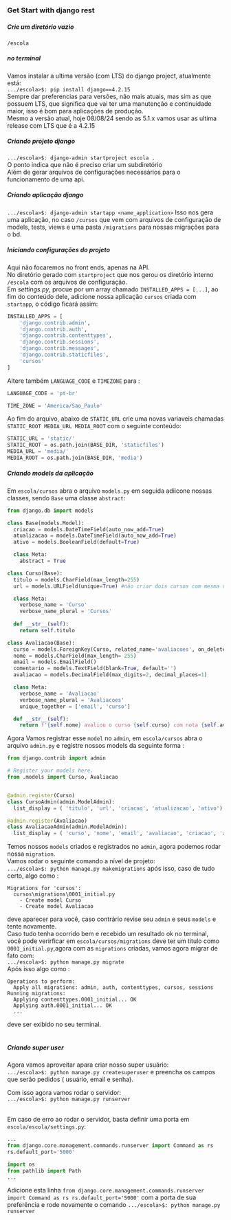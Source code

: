 ### Get Start with django rest

##### Crie um diretório vazio
`/escola`

##### no terminal
Vamos instalar a ultima versão (com LTS) do django project, atualmente está:  
`.../escola>$: pip install django==4.2.15`  
Sempre dar preferencias para versões, não mais atuais, mas sim as que possuem LTS, que significa que vai ter uma manutenção e continuidade maior, isso é bom para aplicações de produção.  
Mesmo a versão atual, hoje 08/08/24 sendo as 5.1.x vamos usar as ultima release com LTS que é a 4.2.15

##### Criando projeto django
`.../escola>$: django-admin startproject escola .`  
O ponto indica que não é preciso criar um subdiretório  
Além de gerar arquivos de configurações necessários para o funcionamento de uma api.  

##### Criando aplicação django
`.../escola>$: django-admin startapp <name_application>`
Isso nos gera uma aplicação, no caso `/cursos` que vem com arquivos de configuração de models, tests, views e uma pasta `/migrations` para nossas migrações para o bd.  

##### Iniciando configurações do projeto
Aqui não focaremos no front ends, apenas na API.  
No diretório gerado com `startproject` que nos gerou os diretório interno `/escola` com os arquivos de configuração.  
Em *settings.py*, procue por um array chamado `INSTALLED_APPS = [...]`, ao fim do conteúdo dele, adicione nossa aplicação `cursos` criada com `startapp`, o código ficará assim: 
```python
INSTALLED_APPS = [
    'django.contrib.admin',
    'django.contrib.auth',
    'django.contrib.contenttypes',
    'django.contrib.sessions',
    'django.contrib.messages',
    'django.contrib.staticfiles',
    'cursos'  
]
```
Altere também `LANGUAGE_CODE` e `TIMEZONE` para : 
```python
LANGUAGE_CODE = 'pt-br'

TIME_ZONE = 'America/Sao_Paulo'
```
Ao fim do arquivo, abaixo de `STATIC_URL` crie uma novas variaveis chamadas `STATIC_ROOT MEDIA_URL MEDIA_ROOT` com o seguinte conteúdo: 
```python
STATIC_URL = 'static/'
STATIC_ROOT = os.path.join(BASE_DIR, 'staticfiles')
MEDIA_URL = 'media/'
MEDIA_ROOT = os.path.join(BASE_DIR, 'media')
```

##### Criando models da aplicação
Em `escola/cursos` abra o arquivo `models.py` em seguida adiicone nossas classes, sendo `Base` uma classe `abstract`: 
```python
from django.db import models

class Base(models.Model):
  criacao = models.DateTimeField(auto_now_add=True) 
  atualizacao = models.DateTimeField(auto_now_add=True)
  ativo = models.BooleanField(default=True)

  class Meta:
    abstract = True

class Curso(Base):
  titulo = models.CharField(max_length=255)
  url = models.URLField(unique=True) #não criar dois cursos com mesma url

  class Meta:
    verbose_name = 'Curso'
    verbose_name_plural = 'Cursos'
  
  def __str__(self):
    return self.titulo

class Avaliacao(Base):
  curso = models.ForeignKey(Curso, related_name='avaliacoes', on_delete= models.CASCADE)
  nome = models.CharField(max_length= 255)
  email = models.EmailField()
  comentario = models.TextField(blank=True, default='')
  avaliacao = models.DecimalField(max_digits=2, decimal_places=1)

  class Meta:
    verbose_name = 'Avaliacao'
    verbose_name_plural = 'Avaliacoes'
    unique_together = ['email', 'curso']

  def __str__(self):
    return f'{self.nome} avaliou o curso {self.curso} com nota {self.avaliacao}'
```
Agora Vamos registrar esse `model` no `admin`, em `escola/cursos` abra o arquivo `admin.py` e registre nossos models da seguinte forma :
```python
from django.contrib import admin

# Register your models here.
from .models import Curso, Avaliacao


@admin.register(Curso)
class CursoAdmin(admin.ModelAdmin):
  list_display = ( 'titulo', 'url', 'criacao', 'atualizacao', 'ativo')

@admin.register(Avaliacao)
class AvaliacaoAdmin(admin.ModelAdmin):
  list_display = ( 'curso', 'nome', 'email', 'avaliacao', 'criacao', 'atualizacao', 'ativo')
```  
Temos nossos `models` criados e registrados no `admin`, agora podemos rodar nossa `migration`.  
Vamos rodar o seguinte comando a nível de projeto:  
`.../escola>$: python manage.py makemigrations` após isso, caso de tudo certo, algo como :  
```sheel
Migrations for 'cursos':
  cursos\migrations\0001_initial.py
    - Create model Curso
    - Create model Avaliacao
```
deve aparecer para você, caso contrário revise seu `admin` e seus `models` e tente novamente.  
Caso tudo tenha ocorrido bem e recebido um resultado ok no terminal, você pode verirficar em `escola/cursos/migrations` deve ter um titulo como `0001_initial.py`,agora com as `migrations` criadas, vamos agora migrar de fato com:  
`.../escola>$: python manage.py migrate`  
Após isso algo como :
```shell
Operations to perform:
  Apply all migrations: admin, auth, contenttypes, cursos, sessions
Running migrations:
  Applying contenttypes.0001_initial... OK
  Applying auth.0001_initial... OK
  ...
```
deve ser exibido no seu terminal.<br/><br/>

##### Criando super user
Agora vamos aproveitar apara criar nosso super usuário:  
`.../escola>$: python manage.py createsuperuser` e preencha os campos que serão pedidos ( usuário, email e senha).  

Com isso agora vamos rodar o servidor:  
`.../escola>$: python manage.py runserver`<br/><br/>

Em caso de erro ao rodar o servidor, basta definir uma porta em `escola/escola/settings.py`: 
```python
...
from django.core.management.commands.runserver import Command as rs
rs.default_port='5000' 

import os
from pathlib import Path
...
```
Adicione esta linha `from django.core.management.commands.runserver import Command as rs rs.default_port='5000'` com a porta de sua preferência e rode novamente o comando `.../escola>$: python manage.py runserver`





